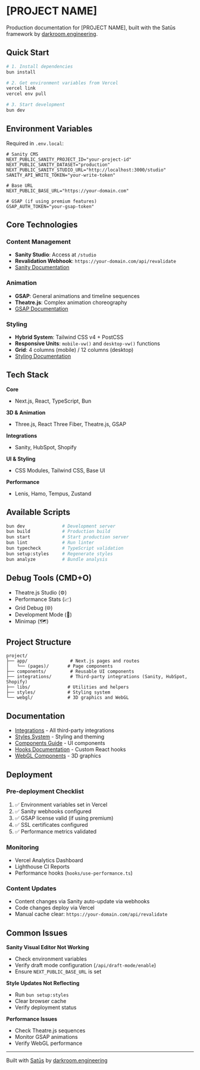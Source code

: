 # [PROJECT NAME]

Production documentation for [PROJECT NAME], built with the Satūs framework by [darkroom.engineering](https://darkroom.engineering).

## Quick Start

```bash
# 1. Install dependencies
bun install

# 2. Get environment variables from Vercel
vercel link
vercel env pull

# 3. Start development
bun dev
```

## Environment Variables

Required in `.env.local`:

```env
# Sanity CMS
NEXT_PUBLIC_SANITY_PROJECT_ID="your-project-id"
NEXT_PUBLIC_SANITY_DATASET="production"
NEXT_PUBLIC_SANITY_STUDIO_URL="http://localhost:3000/studio"
SANITY_API_WRITE_TOKEN="your-write-token"

# Base URL
NEXT_PUBLIC_BASE_URL="https://your-domain.com"

# GSAP (if using premium features)
GSAP_AUTH_TOKEN="your-gsap-token"
```

## Core Technologies

### Content Management
- **Sanity Studio**: Access at `/studio`
- **Revalidation Webhook**: `https://your-domain.com/api/revalidate`
- [Sanity Documentation](integrations/sanity/README.md)

### Animation
- **GSAP**: General animations and timeline sequences
- **Theatre.js**: Complex animation choreography
- [GSAP Documentation](components/gsap/README.md)

### Styling
- **Hybrid System**: Tailwind CSS v4 + PostCSS
- **Responsive Units**: `mobile-vw()` and `desktop-vw()` functions
- **Grid**: 4 columns (mobile) / 12 columns (desktop)
- [Styling Documentation](styles/README.md)

## Tech Stack

**Core**
- Next.js, React, TypeScript, Bun

**3D & Animation**
- Three.js, React Three Fiber, Theatre.js, GSAP

**Integrations**
- Sanity, HubSpot, Shopify

**UI & Styling**
- CSS Modules, Tailwind CSS, Base UI

**Performance**
- Lenis, Hamo, Tempus, Zustand

## Available Scripts

```bash
bun dev              # Development server
bun build            # Production build
bun start            # Start production server
bun lint             # Run linter
bun typecheck        # TypeScript validation
bun setup:styles     # Regenerate styles
bun analyze          # Bundle analysis
```

## Debug Tools (CMD+O)

- Theatre.js Studio (⚙️)
- Performance Stats (📈)
- Grid Debug (🌐)
- Development Mode (🚧)
- Minimap (🗺️)

## Project Structure

```
project/
├── app/                # Next.js pages and routes
│   └── (pages)/       # Page components
├── components/         # Reusable UI components
├── integrations/       # Third-party integrations (Sanity, HubSpot, Shopify)
├── libs/              # Utilities and helpers
├── styles/            # Styling system
└── webgl/             # 3D graphics and WebGL
```

## Documentation

- [Integrations](integrations/README.md) - All third-party integrations
- [Styles System](styles/README.md) - Styling and theming
- [Components Guide](components/README.md) - UI components
- [Hooks Documentation](hooks/README.md) - Custom React hooks
- [WebGL Components](webgl/README.md) - 3D graphics

## Deployment

### Pre-deployment Checklist
1. ✅ Environment variables set in Vercel
2. ✅ Sanity webhooks configured
3. ✅ GSAP license valid (if using premium)
4. ✅ SSL certificates configured
5. ✅ Performance metrics validated

### Monitoring
- Vercel Analytics Dashboard
- Lighthouse CI Reports
- Performance hooks (`hooks/use-performance.ts`)

### Content Updates
- Content changes via Sanity auto-update via webhooks
- Code changes deploy via Vercel
- Manual cache clear: `https://your-domain.com/api/revalidate`

## Common Issues

**Sanity Visual Editor Not Working**
- Check environment variables
- Verify draft mode configuration (`/api/draft-mode/enable`)
- Ensure `NEXT_PUBLIC_BASE_URL` is set

**Style Updates Not Reflecting**
- Run `bun setup:styles`
- Clear browser cache
- Verify deployment status

**Performance Issues**
- Check Theatre.js sequences
- Monitor GSAP animations
- Verify WebGL performance

---

Built with [Satūs](https://github.com/darkroomengineering/satus) by [darkroom.engineering](https://darkroom.engineering)
